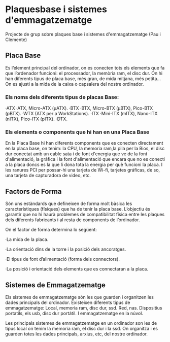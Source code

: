 # Plaquesbase i sistemes d'emmagatzematge
Projecte de grup sobre plaques base i sistemes d'emmagatzematge (Pau i Clemente)

## Placa Base
Es l’element principal del ordinador, on es conecten tots els elements que fa que l’ordenador funcioni: el processador, la memòria ram, el disc dur.
On hi han diferents tipus de placa base, més gran, de mida mitjana, més petita... On es ajusti a la mida de la caixa o capsalera del nostre ordinador. 

### Els noms dels diferents tipus de placas Base:
·ATX
·ATX, Micro-ATX (µATX).
·BTX
·BTX, Micro-BTX (µBTX), Pico-BTX (pBTX).
·WTX (ATX per a WorkStations).
·ITX
·Mini-ITX (mITX), Nano-ITX (nITX), Pico-ITX (pITX).
·DTX.
### Els elements o components que hi han en una Placa Base
En la Placa Base hi han diferents components que es conecten directament en la placa base, on tenim: la CPU, la memoria ram,la pila per la Bios, el disc dur conectat amb un cable sata i de font d'energia que ve de la font d'alimentació, la gráfica i la font d'alimentació que encara que no es conecti a la placa doncs es la que li dona tota la energia per què funcioni la placa. I les ranures PCI per possar-hi una tarjeta de Wi-fi, tarjetes gráficas, de so, una tarjeta de capturadora de video, etc.


## Factors de Forma
Són uns estàndards que defineixen de forma molt bàsica les característiques (físiques) que ha de tenir la placa base. 
L’objectiu és garantir que no hi haurà problemes de compatibilitat física entre les plaques dels diferents fabricants i al resta de components de l’ordinador. 

On el factor de forma determina lo següent: 

·La mida de la placa. 

·La orientació dins de la torre i la posició dels ancoratges. 

·El tipus de font d’alimentació (forma dels connectors). 

·La posició i orientació dels elements que es connectaran a la placa. 

## Sistemes de Emmagatzematge
Els sistemes de emmagatzematge són les que guarden i organitzen les dades principals del ordinador. Existeixen diferents tipus de emmagatzematge: Local, memoria ram, disc dur, ssd. Red, nas. Dispositius portatils, els usb, disc dur portátil. I emmagatzematge en la núvol. 

Les principals sistemes de emmagatzematge en un ordinador son les de tipus local on tenim la memoria ram, el disc dur i la ssd. On organitza i es guarden totes les dades principals, arxius, etc, del nostre ordinador.